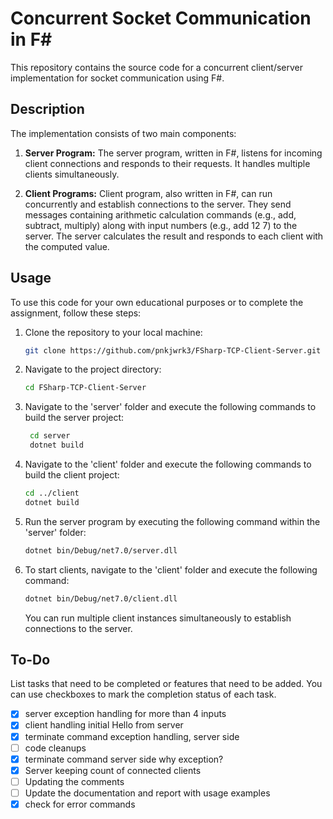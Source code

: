 # Concurrent Socket Communication in F#

This repository contains the source code for a concurrent client/server implementation for socket communication using F#.

## Description

The implementation consists of two main components:

1. **Server Program:** The server program, written in F#, listens for incoming client connections and responds to their requests. It handles multiple clients simultaneously.

2. **Client Programs:** Client program, also written in F#, can run concurrently and establish connections to the server. They send messages containing arithmetic calculation commands (e.g., add, subtract, multiply) along with input numbers (e.g., add 12 7) to the server. The server calculates the result and responds to each client with the computed value.

## Usage

To use this code for your own educational purposes or to complete the assignment, follow these steps:

1. Clone the repository to your local machine:

   ```bash
   git clone https://github.com/pnkjwrk3/FSharp-TCP-Client-Server.git
2. Navigate to the project directory:
   
   ```bash
   cd FSharp-TCP-Client-Server
3. Navigate to the 'server' folder and execute the following commands to build the server project:
   
   ```bash
    cd server
    dotnet build
4. Navigate to the 'client' folder and execute the following commands to build the client project:
   
   ```bash
   cd ../client
   dotnet build
5. Run the server program by executing the following command within the 'server' folder:

   ```bash
   dotnet bin/Debug/net7.0/server.dll
6. To start clients, navigate to the 'client' folder and execute the following command:
   
   ```bash
   dotnet bin/Debug/net7.0/client.dll
   ```
   You can run multiple client instances simultaneously to establish connections to the server.

## To-Do

List tasks that need to be completed or features that need to be added. You can use checkboxes to mark the completion status of each task.

- [X] server exception handling for more than 4 inputs
- [x] client handling initial Hello from server
- [X] terminate command exception handling, server side
- [ ] code cleanups
- [x] terminate command server side why exception?
- [x] Server keeping count of connected clients
- [ ] Updating the comments
- [ ] Update the documentation and report with usage examples
- [x] check for error commands